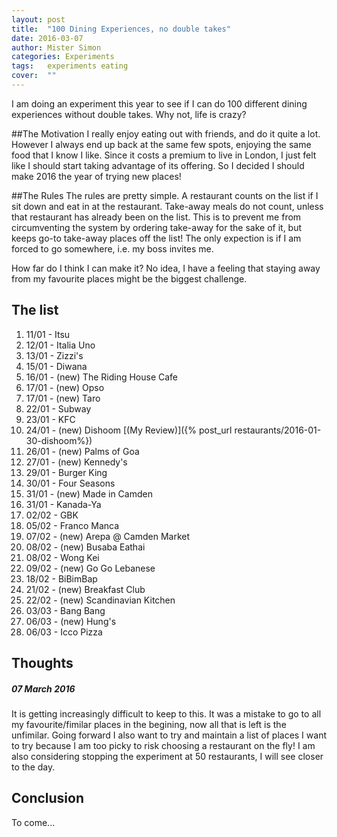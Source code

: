 ```yaml
---
layout: post
title:  "100 Dining Experiences, no double takes"
date: 2016-03-07
author: Mister Simon
categories: Experiments
tags:	experiments eating
cover:  ""
---
```


I am doing an experiment this year to see if I can do 100 different dining experiences without double takes. Why not, life is crazy? 

##The Motivation
I really enjoy eating out with friends, and do it quite a lot. However I always end up back at the same few spots, enjoying the same food that I know I like. Since it costs a premium to live in London, I just felt like I should start taking advantage of its offering. So I decided I should make 2016 the year of trying new places!

##The Rules
The rules are pretty simple. A restaurant counts on the list if I sit down and eat in at the restaurant. Take-away meals do not count, unless that restaurant has already been on the list. This is to prevent me from circumventing the system by ordering take-away for the sake of it, but keeps go-to take-away places off the list! The only expection is if I am forced to go somewhere, i.e. my boss invites me.

How far do I think I can make it? No idea, I have a feeling that staying away from my favourite places might be the biggest challenge.

## The list 

1. 11/01 - Itsu
2. 12/01 - Italia Uno
3. 13/01 - Zizzi's
4. 15/01 - Diwana
5. 16/01 - (new) The Riding House Cafe
6. 17/01 - (new) Opso
7. 17/01 - (new) Taro
9. 22/01 - Subway
10. 23/01 - KFC
12. 24/01 - (new) Dishoom [(My Review)]({% post_url restaurants/2016-01-30-dishoom%})
13. 26/01 - (new) Palms of Goa
14. 27/01 - (new) Kennedy's
15. 29/01 - Burger King
16. 30/01 - Four Seasons
17. 31/01 - (new) Made in Camden
18. 31/01 - Kanada-Ya
19. 02/02 - GBK
20. 05/02 - Franco Manca
21. 07/02 - (new) Arepa @ Camden Market
21. 08/02 - (new) Busaba Eathai
22. 08/02 - Wong Kei
23. 09/02 - (new) Go Go Lebanese
24. 18/02 - BiBimBap
25. 21/02 - (new) Breakfast Club
26. 22/02 - (new) Scandinavian Kitchen 
27. 03/03 - Bang Bang
28. 06/03 - (new) Hung's
29. 06/03 - Icco Pizza

## Thoughts

##### 07 March 2016

It is getting increasingly difficult to keep to this. It was a mistake to go to all my favourite/fimilar places in the begining, now all that is left is the unfimilar. Going forward I also want to try and maintain a list of places I want to try because I am too picky to risk choosing a restaurant on the fly! I am also considering stopping the experiment at 50 restaurants, I will see closer to the day.

## Conclusion
To come...